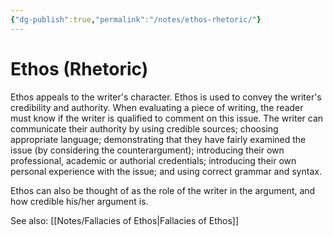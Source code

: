 ```yaml
---
{"dg-publish":true,"permalink":"/notes/ethos-rhetoric/"}
---
```



# Ethos (Rhetoric)

Ethos appeals to the writer's character. Ethos is used to convey the writer's credibility and authority. When evaluating a piece of writing, the reader must know if the writer is qualified to comment on this issue. The writer can communicate their authority by using credible sources; choosing appropriate language; demonstrating that they have fairly examined the issue (by considering the counterargument); introducing their own professional, academic or authorial credentials; introducing their own personal experience with the issue; and using correct grammar and syntax.

Ethos can also be thought of as the role of the writer in the argument, and how credible his/her argument is.

See also: [[Notes/Fallacies of Ethos\|Fallacies of Ethos]]

